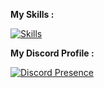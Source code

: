 
**My Skills :**

[![Skills](https://skillicons.dev/icons?i=azure,bash,cs,debian,discord,docker,dotnet,ai,pytorch,raspberrypi,vscode)]()

**My Discord Profile :**

[![Discord Presence](https://lanyard.cnrad.dev/api/536596446263246851)](https://discord.com/users/536596446263246851)

